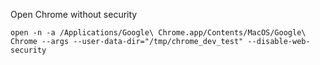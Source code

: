 Open Chrome without security

```
open -n -a /Applications/Google\ Chrome.app/Contents/MacOS/Google\ Chrome --args --user-data-dir="/tmp/chrome_dev_test" --disable-web-security
```

